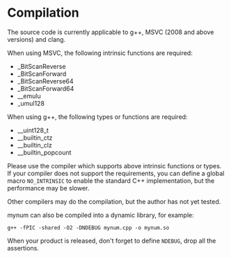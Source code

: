 <h1>Compilation</h1>

The source code is currently applicable to g++, MSVC (2008 and above versions) and clang.

When using MSVC, the following intrinsic functions are required:
 * _BitScanReverse
 * _BitScanForward
 * _BitScanReverse64
 * _BitScanForward64
 * __emulu
 * _umul128

When using g++, the following types or functions are required:
 * __uint128_t
 * __builtin_ctz
 * __builtin_clz
 * __builtin_popcount

Please use the compiler which supports above intrinsic functions or types. If your compiler does not support the requirements, you can define a global macro `NO_INTRINSIC` to enable the standard C++ implementation, but the performance may be slower.

Other compilers may do the compilation, but the author has not yet tested.

mynum can also be compiled into a dynamic library, for example:

`g++ -fPIC -shared -O2 -DNDEBUG mynum.cpp -o mynum.so`

When your product is released, don't forget to define `NDEBUG`, drop all the assertions.